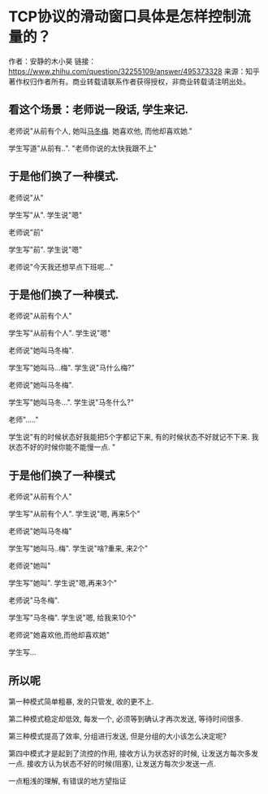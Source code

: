 # TCP协议的滑动窗口具体是怎样控制流量的？

作者：安静的木小昊
链接：https://www.zhihu.com/question/32255109/answer/495373328
来源：知乎
著作权归作者所有。商业转载请联系作者获得授权，非商业转载请注明出处。



## 看这个场景：老师说一段话, 学生来记. 

老师说"从前有个人, 她叫[马冬梅](https://www.zhihu.com/search?q=马冬梅&search_source=Entity&hybrid_search_source=Entity&hybrid_search_extra={"sourceType"%3A"answer"%2C"sourceId"%3A495373328}). 她喜欢他, 而他却喜欢她."

学生写道"从前有..". "老师你说的太快我跟不上"

## 于是他们换了一种模式.

老师说"从"

学生写"从". 学生说"嗯"

老师说"前"

学生写"前". 学生说"嗯"

老师说"今天我还想早点下班呢..."

## 于是他们换了一种模式. 

老师说"从前有个人"

学生写"从前有个人". 学生说"嗯"

老师说"她叫马冬梅". 

学生写"她叫马...梅". 学生说"马什么梅?"

老师说"她叫马冬梅". 

学生写"她叫马冬...". 学生说"马冬什么?"

老师"....."

学生说"有的时候状态好我能把5个字都记下来, 有的时候状态不好就记不下来. 我状态不好的时候你能不能慢一点. "

## 于是他们换了一种模式

老师说"从前有个人"

学生写"从前有个人". 学生说"嗯, 再来5个"

老师说"她叫马冬梅"

学生写"她叫马..梅". 学生说"啥?重来, 来2个"

老师说"她叫"

学生写"她叫". 学生说"嗯,再来3个"

老师说"马冬梅". 

学生写"马冬梅". 学生说"嗯, 给我来10个"

老师说"她喜欢他,而他却喜欢她"

学生写...

## 所以呢

第一种模式简单粗暴, 发的只管发, 收的更不上.

第二种模式稳定却低效, 每发一个, 必须等到确认才再次发送, 等待时间很多.

第三种模式提高了效率, 分组进行发送, 但是分组的大小该怎么决定呢?

第四中模式才是起到了流控的作用, 接收方认为状态好的时候, 让发送方每次多发一点. 接收方认为状态不好的时候(阻塞), 让发送方每次少发送一点. 

一点粗浅的理解, 有错误的地方望指证